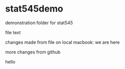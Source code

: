 # stat545demo
demonstration folder for stat545

file text

changes made from file on local macbook:
we are here

more changes from github

hello
